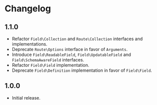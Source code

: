 # Changelog

## 1.1.0

- Refactor `Field\Collection` and `Route\Collection` interfaces and implementations.
- Deprecate `Route\Options` interface in favor of `Arguments`.
- Introduce `Field\ReadableField`, `Field\UpdatableField` and `Field\SchemaAwareField` interfaces.
- Refactor `Field\Field` implementation.
- Deprecate `Field\Definition` implementation in favor of `Field\Field`.

## 1.0.0

- Initial release.
